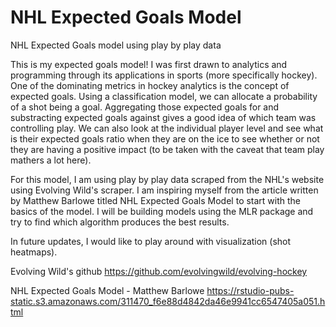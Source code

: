 # NHL Expected Goals Model
NHL Expected Goals model using play by play data

This is my expected goals model! I was first drawn to analytics and programming through its applications in sports (more specifically hockey). One of the dominating metrics in hockey analytics is the concept of expected goals. Using a classification model, we can allocate a probability of a shot being a goal. Aggregating those expected goals for and substracting expected goals against gives a good idea of which team was controlling play. We can also look at the individual player level and see what is their expected goals ratio when they are on the ice to see whether or not they are having a positive impact (to be taken with the caveat that team play mathers a lot here).

For this model, I am using play by play data scraped from the NHL's website using Evolving Wild's scraper. I am inspiring myself from the article written by Matthew Barlowe titled NHL Expected Goals Model to start with the basics of the model. I will be building models using the MLR package and try to find which algorithm produces the best results.

In future updates, I would like to play around with visualization (shot heatmaps).

Evolving Wild's github
https://github.com/evolvingwild/evolving-hockey

NHL Expected Goals Model - Matthew Barlowe
https://rstudio-pubs-static.s3.amazonaws.com/311470_f6e88d4842da46e9941cc6547405a051.html 
